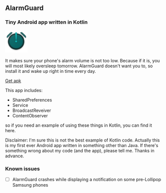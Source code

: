 
## AlarmGuard
### Tiny Android app written in Kotlin

![App icon](https://github.com/Kondenko/alarm-guard/blob/master/app/src/main/res/mipmap-hdpi/ic_launcher.png)

It makes sure your phone's alarm volume is not too low. Because if it is, you will most likely oversleep tomorrow. 
AlarmGuard doesn't want you to, so install it and wake up right in time every day.

[Get apk](https://drive.google.com/file/d/0B6T71HBrEWpANEhnSTNDcTZKWDg/view)

This app includes:
- SharedPreferences
- Service
- BroadcastReveiver
- ContentObserver

so if you need an example of using these things in Kotlin, you can find it here.

Disclaimer:
I'm sure this is not the best example of Kotlin code. Actually this is my first ever Android app written in something other than Java.
If there's something wrong about my code (and the app), please tell me. Thanks in advance.

### Known issues
- [ ] AlarmGuard crashes while displaying a notification on some pre-Lollipop Samsung phones
